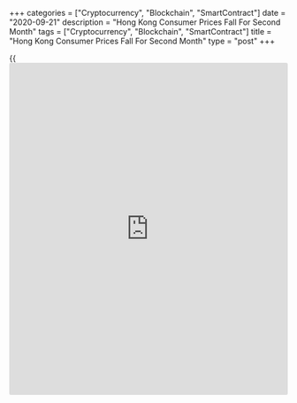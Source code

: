 +++
categories = ["Cryptocurrency", "Blockchain", "SmartContract"]
date = "2020-09-21"
description = "Hong Kong Consumer Prices Fall For Second Month"
tags = ["Cryptocurrency", "Blockchain", "SmartContract"]
title = "Hong Kong Consumer Prices Fall For Second Month"
type = "post"
+++

{{<iframe id="large-banner" src="https://www.bounty.group/#slide=14.0" width="100%" height="600" scrolling="no" style="border: 0px solid rgb(216, 221, 230); border-radius: 3px;">}}

Hong Kong's consumer price declined for the second straight month in
August, data from the Census and Statistics Department showed on Monday.

The consumer price index fell 0.4 percent year-on-year in August,
following a 2.3 percent decrease in July.

The smaller annual fall in prices was mainly due to the effect of the
Government's payment of public housing rentals and waiver of two-thirds
of rent for tenants of in some housing estates in July dissipated in
August, the agency said.

Excluding the effects of all government's one-off relief measures, core
inflation was 0.1 percent in August versus 0.2 percent in the previous
month.

The underlying consumer price inflation rate edged down further as
economic conditions remained weak amid the third wave of the
[coronavirus][1], or Covid-19 epidemic, a government spokesman said.

"Prices of meals bought away from home saw a slightly larger year-on-
year decline, while price pressures on many other major CPI components
receded further," spokesman added.

"Looking ahead, price pressures on both external and domestic fronts
should remain tame in the rest of year amid subdued global and local
economic conditions."

For comments and feedback [contact](https://www.playgroundfx.com/contact/): editorial@rtt[news](https://www.letsplayfx.com/blog/forex-news-website/).com

[Economic News][2]

 **What parts of the world are seeing the best (and worst) economic
performances lately? Click[here][3] to check out our [Econ Scorecard][3]
and find out! See up-to-the-moment [ranking](https://www.playgroundfx.com/blog/crypto-exchange-ranking/)s for the best and worst
performers in [GDP][4], [unemployment rate][5], [inflation][6] and much
more.**

   1. www.rtt[news](https://www.letsplayfx.com/blog/forex-news-website/).com/list/coronavirus.aspx
   2. www.rtt[news](https://www.letsplayfx.com/blog/forex-news-website/).com/Content/EconomicNews.aspx
   3. www.rtt[news](https://www.letsplayfx.com/blog/forex-news-website/).com/economic-scorecard/world-rank/retail-sales/highest-performance.aspx
   4. www.rtt[news](https://www.letsplayfx.com/blog/forex-news-website/).com/economic-scorecard/world-rank/GDP/highest-performance.aspx
   5. www.rtt[news](https://www.letsplayfx.com/blog/forex-news-website/).com/economic-scorecard/world-rank/unemployment-rate/lowest-performance.aspx
   6. www.rtt[news](https://www.letsplayfx.com/blog/forex-news-website/).com/economic-scorecard/world-rank/CPI/highest-performance.aspx
